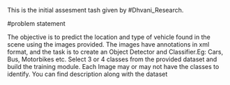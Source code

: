 This is the initial assesment tash given by #Dhvani_Research.

#problem statement

The objective is to predict the location and type of vehicle found in the scene using the images provided.
The images have annotations in xml format, and the task is to create an Object Detector and Classifier.Eg: Cars, Bus, Motorbikes etc.
Select 3 or 4 classes from the provided dataset and build the training module. Each Image may or may not have the classes to identify.
You can find description along with the dataset
